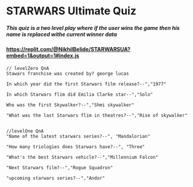 # STARWARS Ultimate Quiz
##### This quiz is a two level play where if the user wins the game then his name is replaced withe current winner data


#### https://replit.com/@NikhilBelide/STARWARSUA?embed=1&output=1#index.js


    // levelZero QnA
    Stawars franchise was created by? george lucas
  
    In which year did the first Starwars film release?--","1977"
  
    In which Starwars flim did Emilia Clarke star--","Solo"
  
    Who was the first Skywalker?--","Shmi skywalker"
  
    "What was the last Starwars flim in theatres?--","Rise of skywalker"

   
    //levelOne QnA
    "Name of the latest starwars series?--", "Mandalorian"
  
    "How many triologies does Starwars have?--", "Three"
  
    "What's the best Starwars vehicle?--","Millennium Falcon"
  
    "Next Starwars film?--","Rogue Squadron"
  
    "upcoming starwars series?--","Andor"
